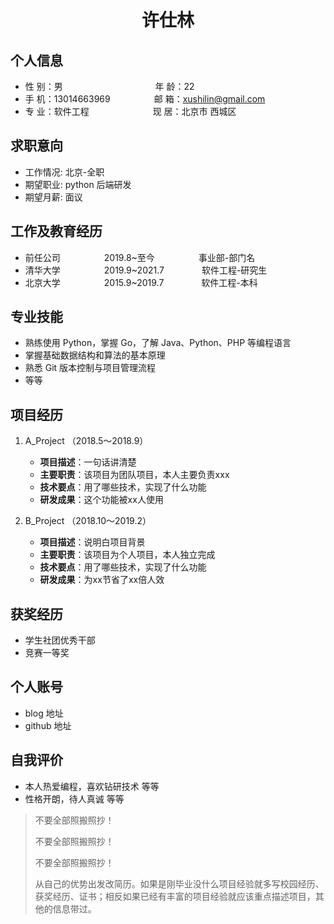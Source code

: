  <center>
     <h1>许仕林</h1>
 </center>



## 个人信息 

* 性 别：男&emsp;&emsp;&emsp;&emsp;&emsp; &emsp;&emsp;&emsp;&emsp;&emsp; 年 龄：22  
* 手 机：13014663969&emsp;&emsp;&emsp;&emsp;&emsp;邮 箱：xushilin@gmail.com    
* 专 业：软件工程&emsp;&emsp;&emsp;&emsp;&emsp;&emsp;&emsp; 现 居：北京市 西城区

## 求职意向

* 工作情况: 北京-全职
* 期望职业: python 后端研发
* 期望月薪: 面议

## 工作及教育经历

* 前任公司&emsp;&emsp;&emsp;&emsp;&emsp;2019.8~至今&emsp;&emsp;&emsp;&emsp;&emsp;事业部-部门名       
* 清华大学&emsp;&emsp;&emsp;&emsp;&emsp;2019.9~2021.7&emsp;&emsp;&emsp;&emsp; 软件工程-研究生         
* 北京大学&emsp;&emsp;&emsp;&emsp;&emsp;2015.9~2019.7&emsp;&emsp;&emsp;&emsp; 软件工程-本科

## 专业技能
* 熟练使用 Python，掌握 Go，了解 Java、Python、PHP 等编程语言
* 掌握基础数据结构和算法的基本原理
* 熟悉 Git 版本控制与项目管理流程
* 等等

## 项目经历
1. A_Project （2018.5～2018.9） 
   * __项目描述__：一句话讲清楚
   * __主要职责__：该项目为团队项目，本人主要负责xxx
   * __技术要点__：用了哪些技术，实现了什么功能
   * __研发成果__：这个功能被xx人使用

2. B_Project （2018.10～2019.2） 
   * __项目描述__：说明白项目背景
   * __主要职责__：该项目为个人项目，本人独立完成
   * __技术要点__：用了哪些技术，实现了什么功能
   * __研发成果__：为xx节省了xx倍人效

## 获奖经历
* 学生社团优秀干部
* 竞赛一等奖

## 个人账号 
* blog 地址
* github 地址

## 自我评价 
* 本人热爱编程，喜欢钻研技术 等等
* 性格开朗，待人真诚 等等

> 不要全部照搬照抄！
>
> 不要全部照搬照抄！
>
> 不要全部照搬照抄！
>
> 从自己的优势出发改简历。如果是刚毕业没什么项目经验就多写校园经历、获奖经历、证书；相反如果已经有丰富的项目经验就应该重点描述项目，其他的信息带过。
